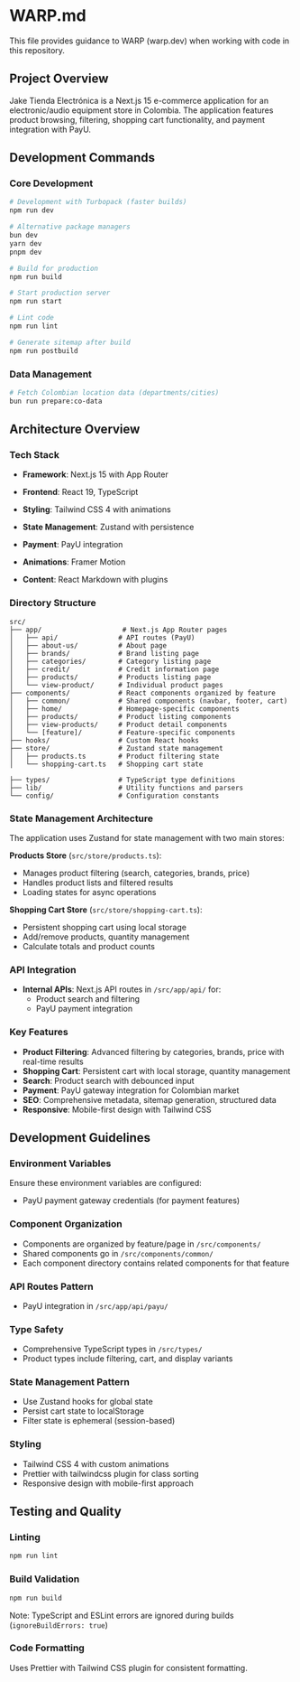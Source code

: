 # WARP.md

This file provides guidance to WARP (warp.dev) when working with code in this repository.

## Project Overview

Jake Tienda Electrónica is a Next.js 15 e-commerce application for an electronic/audio equipment store in Colombia. The application features product browsing, filtering, shopping cart functionality, and payment integration with PayU.

## Development Commands

### Core Development
```bash
# Development with Turbopack (faster builds)
npm run dev

# Alternative package managers
bun dev
yarn dev
pnpm dev

# Build for production
npm run build

# Start production server
npm run start

# Lint code
npm run lint

# Generate sitemap after build
npm run postbuild
```

### Data Management
```bash
# Fetch Colombian location data (departments/cities)
bun run prepare:co-data
```

## Architecture Overview

### Tech Stack
- **Framework**: Next.js 15 with App Router
- **Frontend**: React 19, TypeScript
- **Styling**: Tailwind CSS 4 with animations
- **State Management**: Zustand with persistence

- **Payment**: PayU integration
- **Animations**: Framer Motion
- **Content**: React Markdown with plugins

### Directory Structure
```
src/
├── app/                    # Next.js App Router pages
│   ├── api/               # API routes (PayU)
│   ├── about-us/          # About page
│   ├── brands/            # Brand listing page
│   ├── categories/        # Category listing page
│   ├── credit/            # Credit information page
│   ├── products/          # Products listing page
│   └── view-product/      # Individual product pages
├── components/            # React components organized by feature
│   ├── common/            # Shared components (navbar, footer, cart)
│   ├── home/              # Homepage-specific components
│   ├── products/          # Product listing components
│   ├── view-products/     # Product detail components
│   └── [feature]/         # Feature-specific components
├── hooks/                 # Custom React hooks
├── store/                 # Zustand state management
│   ├── products.ts        # Product filtering state
│   └── shopping-cart.ts   # Shopping cart state

├── types/                 # TypeScript type definitions
├── lib/                   # Utility functions and parsers
└── config/                # Configuration constants
```

### State Management Architecture
The application uses Zustand for state management with two main stores:

**Products Store** (`src/store/products.ts`):
- Manages product filtering (search, categories, brands, price)
- Handles product lists and filtered results
- Loading states for async operations

**Shopping Cart Store** (`src/store/shopping-cart.ts`):
- Persistent shopping cart using local storage
- Add/remove products, quantity management
- Calculate totals and product counts

### API Integration

- **Internal APIs**: Next.js API routes in `/src/app/api/` for:
  - Product search and filtering
  - PayU payment integration


### Key Features
- **Product Filtering**: Advanced filtering by categories, brands, price with real-time results
- **Shopping Cart**: Persistent cart with local storage, quantity management
- **Search**: Product search with debounced input
- **Payment**: PayU gateway integration for Colombian market
- **SEO**: Comprehensive metadata, sitemap generation, structured data
- **Responsive**: Mobile-first design with Tailwind CSS

## Development Guidelines

### Environment Variables
Ensure these environment variables are configured:

- PayU payment gateway credentials (for payment features)

### Component Organization
- Components are organized by feature/page in `/src/components/`
- Shared components go in `/src/components/common/`
- Each component directory contains related components for that feature

### API Routes Pattern

- PayU integration in `/src/app/api/payu/`

### Type Safety
- Comprehensive TypeScript types in `/src/types/`
- Product types include filtering, cart, and display variants


### State Management Pattern
- Use Zustand hooks for global state
- Persist cart state to localStorage
- Filter state is ephemeral (session-based)

### Styling
- Tailwind CSS 4 with custom animations
- Prettier with tailwindcss plugin for class sorting
- Responsive design with mobile-first approach

## Testing and Quality

### Linting
```bash
npm run lint
```

### Build Validation
```bash
npm run build
```
Note: TypeScript and ESLint errors are ignored during builds (`ignoreBuildErrors: true`)

### Code Formatting
Uses Prettier with Tailwind CSS plugin for consistent formatting.
